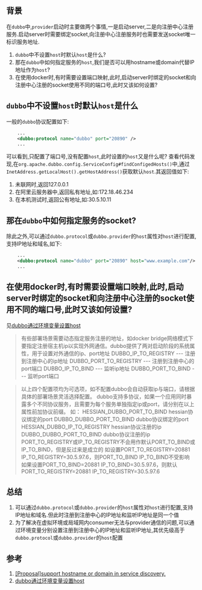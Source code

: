 ## 背景 ##
在`dubbo`中,`provider`启动时主要做两个事情,一是启动server,二是向注册中心注册服务.启动server时需要绑定socket,向注册中心注册服务时也需要发送socket唯一标识服务地址.

 1. `dubbo`中不设置`host`时默认`host`是什么?
 2. 那在`dubbo`中如何指定服务的`host`,我们是否可以用hostname或domain代替IP地址作为`host`?
 3. 在使用docker时,有时需要设置端口映射,此时,启动server时绑定的socket和向注册中心注册的socket使用不同的端口号,此时又该如何设置?

## `dubbo`中不设置`host`时默认`host`是什么 ##
一般的`dubbo`协议配置如下:
``` xml
    ...
    <dubbo:protocol name="dubbo" port="20890" />
    ...
```
可以看到,只配置了端口号,没有配置`host`,此时设置的`host`又是什么呢?
查看代码发现,在`org.apache.dubbo.config.ServiceConfig#findConfigedHosts()`中,通过`InetAddress.getLocalHost().getHostAddress()`获取默认`host`.其返回值如下:

 1. 未联网时,返回127.0.0.1
 2. 在阿里云服务器中,返回私有地址,如:172.18.46.234
 3. 在本机测试时,返回公有地址,如:30.5.10.11

## 那在`dubbo`中如何指定服务的socket? ##

除此之外,可以通过`dubbo.protocol`或`dubbo.provider`的`host`属性对`host`进行配置,支持IP地址和域名,如下:

``` xml
    ...
    <dubbo:protocol name="dubbo" port="20890" host="www.example.com"/>
    ...
```

##  在使用docker时,有时需要设置端口映射,此时,启动server时绑定的socket和向注册中心注册的socket使用不同的端口号,此时又该如何设置? ##
见[dubbo通过环境变量设置host](https://github.com/dubbo/dubbo-samples/tree/master/dubbo-samples-docker)

> 有些部署场景需要动态指定服务注册的地址，如docker bridge网络模式下要指定注册宿主机ip以实现外网通信。dubbo提供了两对启动阶段的系统属性，用于设置对外通信的ip、port地址
DUBBO_IP_TO_REGISTRY --- 注册到注册中心的ip地址
DUBBO_PORT_TO_REGISTRY --- 注册到注册中心的port端口
DUBBO_IP_TO_BIND --- 监听ip地址
DUBBO_PORT_TO_BIND --- 监听port端口

> 以上四个配置项均为可选项，如不配置dubbo会自动获取ip与端口，请根据具体的部署场景灵活选择配置。
dubbo支持多协议，如果一个应用同时暴露多个不同协议服务，且需要为每个服务单独指定ip或port，请分别在以上属性前加协议前缀。 如：
HESSIAN_DUBBO_PORT_TO_BIND hessian协议绑定的port
DUBBO_DUBBO_PORT_TO_BIND   dubbo协议绑定的port
HESSIAN_DUBBO_IP_TO_REGISTRY hessian协议注册的ip
DUBBO_DUBBO_PORT_TO_BIND     dubbo协议注册的ip
PORT_TO_REGISTRY或IP_TO_REGISTRY不会用作默认PORT_TO_BIND或IP_TO_BIND，但是反过来是成立的
如设置PORT_TO_REGISTRY=20881 IP_TO_REGISTRY=30.5.97.6，则PORT_TO_BIND IP_TO_BIND不受影响
如果设置PORT_TO_BIND=20881 IP_TO_BIND=30.5.97.6，则默认PORT_TO_REGISTRY=20881 IP_TO_REGISTRY=30.5.97.6

## 总结 ##

 1. 可以通过`dubbo.protocol`或`dubbo.provider`的`host`属性对`host`进行配置,支持IP地址和域名.但此时注册到注册中心的IP地址和监听IP地址是同一个值
 2. 为了解决在虚拟环境或局域网内consumer无法与provider通信的问题,可以通过环境变量分别设置注册到注册中心的IP地址和监听IP地址,其优先级高于`dubbo.protocol`或`dubbo.provider`的`host`配置

## 参考 ##

 1. [[Proposal]support hostname or domain in service discovery.](https://github.com/apache/incubator-dubbo/issues/2043)
 2. [dubbo通过环境变量设置host](https://github.com/dubbo/dubbo-samples/tree/master/dubbo-samples-docker)